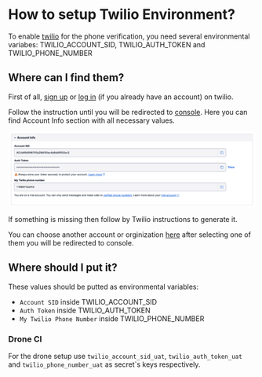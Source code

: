 # How to setup Twilio Environment?

To enable [twilio](https://www.twilio.com/) for the phone verification, you need several environmental variabes: TWILIO_ACCOUNT_SID, TWILIO_AUTH_TOKEN and TWILIO_PHONE_NUMBER

## Where can I find them?

First of all, [sign up](https://www.twilio.com/try-twilio) or [log in](https://www.twilio.com/login) (if you already have an account) on twilio.

Follow the instruction until you will be redirected to [console](https://console.twilio.com/). Here you can find Account Info section with all necessary values. 

![Account Info](./images/twilio/twilio-account-info-section.png "Account Info")

If something is missing then follow by Twilio instructions to generate it.

You can choose another account or orginization [here](https://www.twilio.com/console/projects/summary) after selecting one of them you will be redirected to console.

## Where should I put it?

These values should be putted as environmental variables:

- `Account SID` inside TWILIO_ACCOUNT_SID
- `Auth Token` inside TWILIO_AUTH_TOKEN
- `My Twilio Phone Number` inside TWILIO_PHONE_NUMBER

### Drone CI

For the drone setup use `twilio_account_sid_uat`, `twilio_auth_token_uat` and `twilio_phone_number_uat` as secret`s keys respectively.
